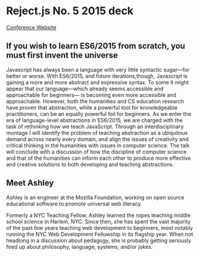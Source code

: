# Reject.js No. 5 2015 deck

[Conference Website](http://rejectjs.org/speakers/#ag_dubs)

## If you wish to learn ES6/2015 from scratch, you must first invent the universe
Javascript has always been a language with very little syntactic sugar—for better or worse. With ES6/2015, and future iterations,though, Javascript is gaining a more and more abstract and expressive syntax. To some it might appear that our language—which already seems accessible and approachable for beginners— is becoming even more accessible and approachable. However, both the humanities and CS education research have proven that abstraction, while a powerful tool for knowledgeable practitioners, can be an equally powerful foil for beginners. As we enter the era of language-level abstractions in ES6/2015, we are charged with the task of rethinking how we teach JavaScript. Through an interdisciplinary montage I will identify the problem of teaching abstraction as a ubiquitous demand across nearly every domain, and align the issues of creativity and critical thinking in the humanities with issues in computer science. The talk will conclude with a discussion of how the discipline of computer science and that of the humanities can inform each other to produce more effective and creative solutions to both developing and teaching abstractions.

## Meet Ashley

Ashley is an engineer at the Mozilla Foundation, working on open source educational software to promote universal web literacy.

Formerly a NYC Teaching Fellow, Ashley learned the ropes teaching middle school science in Harlem, NYC. Since then, she has spent the vast majority of the past few years teaching web development to beginners, most notably running the NYC Web Development Fellowship in its flagship year. When not headlong in a discussion about pedagogy, she is probably getting seriously fired up about philosophy, language, systems, and/or jokes.

